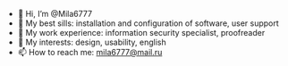 - 👋 Hi, I’m @Mila6777
- 🌱 My best sills: installation and configuration of software, user support
- 🌱 My work experience: information security specialist, proofreader
- 🌱 My interests: design, usability, english
- 📫 How to reach me: mila6777@mail.ru

<!---
Mila6777/Mila6777 is a ✨ special ✨ repository because its `README.md` (this file) appears on your GitHub profile.
You can click the Preview link to take a look at your changes.
--->
